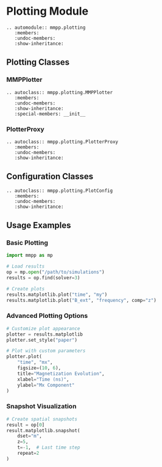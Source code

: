 # Plotting Module

```{eval-rst}
.. automodule:: mmpp.plotting
   :members:
   :undoc-members:
   :show-inheritance:
```

## Plotting Classes

### MMPPlotter

```{eval-rst}
.. autoclass:: mmpp.plotting.MMPPlotter
   :members:
   :undoc-members:
   :show-inheritance:
   :special-members: __init__
```

### PlotterProxy

```{eval-rst}
.. autoclass:: mmpp.plotting.PlotterProxy
   :members:
   :undoc-members:
   :show-inheritance:
```

## Configuration Classes

```{eval-rst}
.. autoclass:: mmpp.plotting.PlotConfig
   :members:
   :undoc-members:
   :show-inheritance:
```

## Usage Examples

### Basic Plotting

```python
import mmpp as mp

# Load results
op = mp.open("/path/to/simulations")
results = op.find(solver=3)

# Create plots
results.matplotlib.plot("time", "my")
results.matplotlib.plot("B_ext", "frequency", comp="z")
```

### Advanced Plotting Options

```python
# Customize plot appearance
plotter = results.matplotlib
plotter.set_style("paper")

# Plot with custom parameters
plotter.plot(
    "time", "mx",
    figsize=(10, 6),
    title="Magnetization Evolution",
    xlabel="Time (ns)",
    ylabel="Mx Component"
)
```

### Snapshot Visualization

```python
# Create spatial snapshots
result = op[0]
result.matplotlib.snapshot(
    dset="m",
    z=5,
    t=-1,  # Last time step
    repeat=2
)
```
